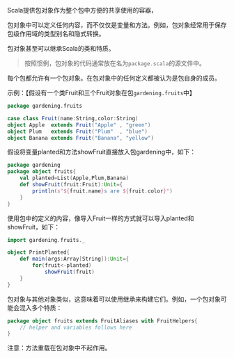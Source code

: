 Scala提供包对象作为整个包中方便的共享使用的容器，

包对象中可以定义任何内容，而不仅仅是变量和方法。例如，包对象经常用于保存包级作用域的类型别名和隐式转换。

包对象甚至可以继承Scala的类和特质。

> 按照惯例，包对象的代码通常放在名为`package.scala`的源文件中。

每个包都允许有一个包对象。在包对象中的任何定义都被认为是包自身的成员。

示例：【假设有一个类Fruit和三个Fruit对象在包`gardening.fruits`中】

```scala
package gardening.fruits

case class Fruit(name:String,color:String)
object Apple  extends Fruit("Apple" , "green")
object Plum   extends Fruit("Plum"  , "blue")
object Banana extends Fruit("Banana", "yellow")
```

假设将变量planted和方法showFruit直接放入包gardening中，如下：

```scala
package gardening
package object fruits{
    val planted=List(Apple,Plum,Banana)
    def showFruit(fruit:Fruit):Unit={
        println(s"${fruit.name}s are ${fruit.color}")
    }
}
```

使用包中的定义的内容，像导入Fruit一样的方式就可以导入planted和showFruit，如下：

```scala
import gardening.fruits._

object PrintPlanted{
    def main(args:Array[String]):Unit={
        for(fruit<-planted)
            showFruit(fruit)
    }
}
```

包对象与其他对象类似，这意味着可以使用继承来构建它们。例如，一个包对象可能会混入多个特质：

```scala
package object fruits extends FruitAliases with FruitHelpers{
    // helper and variables follows here
}
```

注意：方法重载在包对象中不起作用。